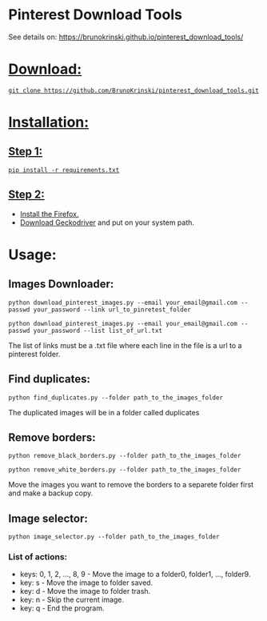 <h1>Pinterest Download Tools</h1>
<p>See details on: <a target="_blank" href="https://brunokrinski.github.io/pinterest_download_tools/">https://brunokrinski.github.io/pinterest_download_tools/</p>

<h1>Download:</h1>
<pre><code>git clone https://github.com/BrunoKrinski/pinterest_download_tools.git</code></pre>

<h1>Installation:</h1>

<h2>Step 1:</h2>
<pre><code>pip install -r requirements.txt</code></pre>

<h2>Step 2:</h2>
<ul>
    <li>Install the Firefox.</li>
    <li>Download <a target="_blank" href="https://github.com/mozilla/geckodriver/releases">Geckodriver</a> and put on your system path.</li>
</ul>

<h1>Usage:</h1>

<h2>Images Downloader:</h2>
<pre><code>python download_pinterest_images.py --email your_email@gmail.com --passwd your_password --link url_to_pinretest_folder</code></pre>
<pre><code>python download_pinterest_images.py --email your_email@gmail.com --passwd your_password --list list_of_url.txt</code></pre>
<p>The list of links must be a .txt file where each line in the file is a url to a pinterest folder.</p>

<h2>Find duplicates:</h2>
<pre><code>python find_duplicates.py --folder path_to_the_images_folder</code></pre>
<p>The duplicated images will be in a folder called duplicates</p>

<h2>Remove borders:</h2>
<pre><code>python remove_black_borders.py --folder path_to_the_images_folder</code></pre>
<pre><code>python remove_white_borders.py --folder path_to_the_images_folder</code></pre>
<p>Move the images you want to remove the borders to a separete folder first and make a backup copy.</p>

<h2>Image selector:</h2>
<pre><code>python image_selector.py --folder path_to_the_images_folder</code></pre>
<h3>List of actions:</h3>
<ul>
    <li>keys: 0, 1, 2, ..., 8, 9 - Move the image to a folder0, folder1, ..., folder9.</li>
    <li>key: s - Move the image to folder saved.</li>
    <li>key: d - Move the image to folder trash.</li>
    <li>key: n - Skip the current image.</li>
    <li>key: q - End the program.</li>
</ul>